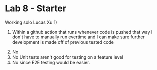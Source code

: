 # Lab 8 - Starter
Working solo Lucas Xu
1)
1. Within a github action that runs whenever code is pushed that way I don't have to manually run evertime and I can make sure further development is made off of previous tested code
2) No
3) No Unit tests aren't good for testing on a feature level
4) No since E2E testing would be easier.